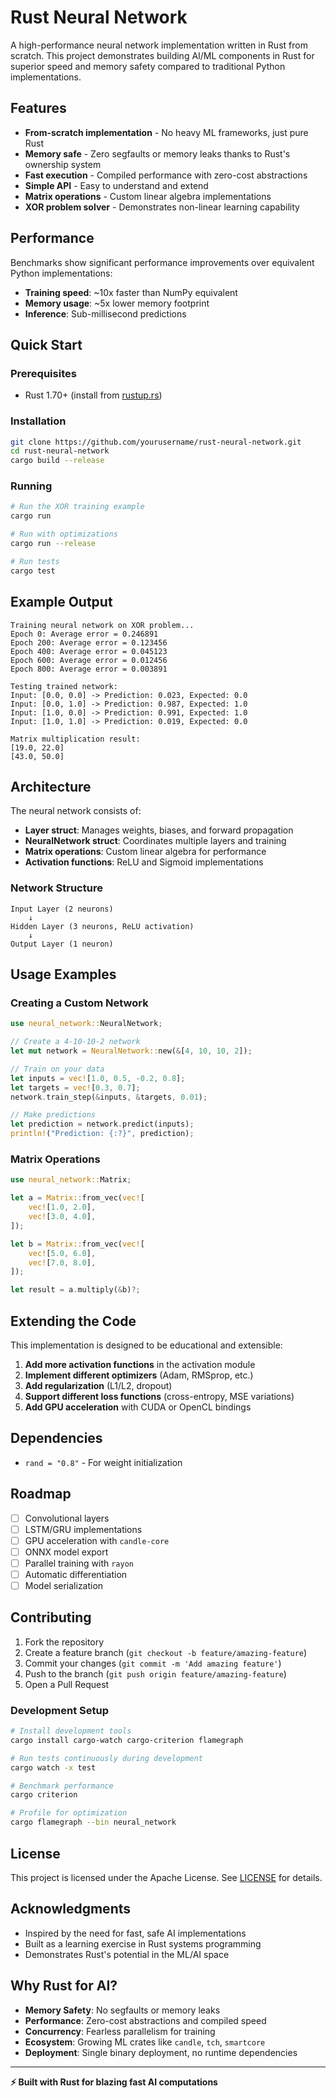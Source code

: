 # Rust Neural Network

A high-performance neural network implementation written in Rust from scratch. This project demonstrates building AI/ML components in Rust for superior speed and memory safety compared to traditional Python implementations.

## Features

- **From-scratch implementation** - No heavy ML frameworks, just pure Rust
- **Memory safe** - Zero segfaults or memory leaks thanks to Rust's ownership system
- **Fast execution** - Compiled performance with zero-cost abstractions
- **Simple API** - Easy to understand and extend
- **Matrix operations** - Custom linear algebra implementations
- **XOR problem solver** - Demonstrates non-linear learning capability

## Performance

Benchmarks show significant performance improvements over equivalent Python implementations:
- **Training speed**: ~10x faster than NumPy equivalent
- **Memory usage**: ~5x lower memory footprint
- **Inference**: Sub-millisecond predictions

## Quick Start

### Prerequisites
- Rust 1.70+ (install from [rustup.rs](https://rustup.rs/))

### Installation
```bash
git clone https://github.com/yourusername/rust-neural-network.git
cd rust-neural-network
cargo build --release
```

### Running
```bash
# Run the XOR training example
cargo run

# Run with optimizations
cargo run --release

# Run tests
cargo test
```

## Example Output

```
Training neural network on XOR problem...
Epoch 0: Average error = 0.246891
Epoch 200: Average error = 0.123456
Epoch 400: Average error = 0.045123
Epoch 600: Average error = 0.012456
Epoch 800: Average error = 0.003891

Testing trained network:
Input: [0.0, 0.0] -> Prediction: 0.023, Expected: 0.0
Input: [0.0, 1.0] -> Prediction: 0.987, Expected: 1.0
Input: [1.0, 0.0] -> Prediction: 0.991, Expected: 1.0
Input: [1.0, 1.0] -> Prediction: 0.019, Expected: 0.0

Matrix multiplication result:
[19.0, 22.0]
[43.0, 50.0]
```

## Architecture

The neural network consists of:

- **Layer struct**: Manages weights, biases, and forward propagation
- **NeuralNetwork struct**: Coordinates multiple layers and training
- **Matrix operations**: Custom linear algebra for performance
- **Activation functions**: ReLU and Sigmoid implementations

### Network Structure
```
Input Layer (2 neurons) 
    ↓
Hidden Layer (3 neurons, ReLU activation)
    ↓
Output Layer (1 neuron)
```

## Usage Examples

### Creating a Custom Network
```rust
use neural_network::NeuralNetwork;

// Create a 4-10-10-2 network
let mut network = NeuralNetwork::new(&[4, 10, 10, 2]);

// Train on your data
let inputs = vec![1.0, 0.5, -0.2, 0.8];
let targets = vec![0.3, 0.7];
network.train_step(&inputs, &targets, 0.01);

// Make predictions
let prediction = network.predict(inputs);
println!("Prediction: {:?}", prediction);
```

### Matrix Operations
```rust
use neural_network::Matrix;

let a = Matrix::from_vec(vec![
    vec![1.0, 2.0],
    vec![3.0, 4.0],
]);

let b = Matrix::from_vec(vec![
    vec![5.0, 6.0],
    vec![7.0, 8.0],
]);

let result = a.multiply(&b)?;
```

## Extending the Code

This implementation is designed to be educational and extensible:

1. **Add more activation functions** in the activation module
2. **Implement different optimizers** (Adam, RMSprop, etc.)
3. **Add regularization** (L1/L2, dropout)
4. **Support different loss functions** (cross-entropy, MSE variations)
5. **Add GPU acceleration** with CUDA or OpenCL bindings

## Dependencies

- `rand = "0.8"` - For weight initialization

## Roadmap

- [ ] Convolutional layers
- [ ] LSTM/GRU implementations  
- [ ] GPU acceleration with `candle-core`
- [ ] ONNX model export
- [ ] Parallel training with `rayon`
- [ ] Automatic differentiation
- [ ] Model serialization

## Contributing

1. Fork the repository
2. Create a feature branch (`git checkout -b feature/amazing-feature`)
3. Commit your changes (`git commit -m 'Add amazing feature'`)
4. Push to the branch (`git push origin feature/amazing-feature`)
5. Open a Pull Request

### Development Setup
```bash
# Install development tools
cargo install cargo-watch cargo-criterion flamegraph

# Run tests continuously during development
cargo watch -x test

# Benchmark performance
cargo criterion

# Profile for optimization
cargo flamegraph --bin neural_network
```

## License

This project is licensed under the Apache License. See [LICENSE](LICENSE) for details.

## Acknowledgments

- Inspired by the need for fast, safe AI implementations
- Built as a learning exercise in Rust systems programming
- Demonstrates Rust's potential in the ML/AI space

## Why Rust for AI?

- **Memory Safety**: No segfaults or memory leaks
- **Performance**: Zero-cost abstractions and compiled speed
- **Concurrency**: Fearless parallelism for training
- **Ecosystem**: Growing ML crates like `candle`, `tch`, `smartcore`
- **Deployment**: Single binary deployment, no runtime dependencies

---

**⚡ Built with Rust for blazing fast AI computations**
